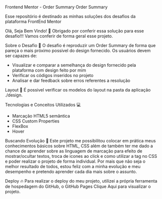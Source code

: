 Frontend Mentor - Order Summary
Order Summary

Esse repositório é destinado as minhas soluções dos desafios da plataforma FrontEnd Mentor

Olá, Seja Bem Vindo! 👋
Obrigado por conferir essa solução para esse desafio!!!
Vamos conferir de forma geral esse projeto.

Sobre o Desafio 🎯
O desafio é reproduzir um Order Summary de forma que pareça o mais próximo possivel do design fornecido.
Os usuários devem ser capazes de:
- Visualizar e comparar a semelhança do design fornecido pela plataforma com design feito por mim
- Verificar os códigos inseridos no projeto
- Analisar e dar feedback sobre erros referentes a resolução

Layout 🎨
É possivel verificar os modelos do layout na pasta da aplicação ./design.

Tecnologias e Conceitos Utilizados 💻
- Marcação HTML5 semântica
- CSS Custom Properties
- FlexBox
- Hover

Buscando Evolução 🚀
Este projeto me possibilitou colocar em prática meus conhecimentos básicos sobre HTML, CSS além de também ter me dado a chance de aprender sobre as linguagem de marcação para efeito de mostrar/ocultar textos, troca de icones ao click e como utilizar a tag no CSS e poder realizar o projeto de forma individual. Por mais que não seja o melhor resultado de todos, estou feliz com a minha evolução e meu desempenho e pretendo aprender cada dia mais sobre o assunto.

Deploy 🔥
Para realizar o deploy do meu projeto, utilizei a própria ferramenta de hospedagem do GitHub, o GitHub Pages Clique Aqui para visualizar o projeto.
